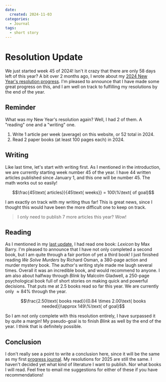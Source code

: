 ```yaml
---
date:
  created: 2024-11-03
categories:
  - Journal
tags:
  - short story
---
```

# Resolution Update

We just started week 45 of 2024! Isn't it crazy that there are only 58 days left of this year? A bit over 2 months ago, I wrote about my [2024 New Year's resolution progress](./2024-08-30-resolution-progress.md). I'm pleased to announce that I have made some great progress on this, and I am well on track to fulfilling my resolutions by the end of the year.

<!-- more -->

## Reminder

What was my New Year's resolution again? Well, I had 2 of them. A "reading" one and a "writing" one.

1. Write 1 article per week (average) on this website, or 52 total in 2024.
1. Read 2 paper books (at least 100 pages each) in 2024.

## Writing

Like last time, let's start with writing first. As I mentioned in the introduction, we are currently starting week number 45 of the year. I have 44 written articles published since January 1, and this one will be number 45. The math works out so easily!

$$\frac{45\text{ articles}}{45\text{ weeks}} = 100\%\text{ of goal}$$

I am exactly on track with my writing thus far! This is great news, since I thought this would have been the more difficult one to keep on track.

> I only need to publish 7 more articles this year? Wow!

## Reading

As I mentioned in my [last update](./2024-08-30-resolution-progress.md), I had read one book: *Lexicon* by Max Barry. I'm pleased to announce that I have not only completed a second book, but I am quite through a fair portion of yet a third book! I just finished reading *We Solve Murders* by Richard Osman, a 380-page action and murder mystery book. The author's writing style made me laugh several times. Overall it was an incredible book, and would recommend to anyone. I am also about halfway through *Blink* by Malcolm Gladwell, a 250-page psychological book full of short stories on making quick and powerful decisions. That puts me at 2.5 books read so far this year. We are currently only $\approx 84\%$ through the year.

$$\frac{2.50\text{ books read}}{0.84 \times 2.00\text{ books needed}}\approx 149\%\text{ of goal}$$

So I am not only complete with this resolution entirely, I have surpassed it by quite a margin! My pseudo-goal is to finish *Blink* as well by the end of the year. I think that is definitely possible.

## Conclusion

I don't really see a point to write a conclusion here, since it will be the same as my first [progress journal](./2024-08-30-resolution-progress.md). My resolutions for 2025 are still the same. I haven't decided yet what kind of literature I want to publish. Nor what books I will read. Feel free to email me suggestions for either of these if you have recommendations!